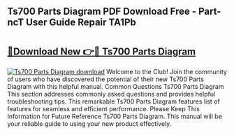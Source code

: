 ## Ts700 Parts Diagram PDF Download Free - Part-ncT User Guide Repair TA1Pb

# <h2><a href="http://dfi9q87.blite.top/?on=Ts700+Parts+Diagram">🔗Download New 👉🔴 Ts700 Parts Diagram</a></h2>

[![Ts700 Parts Diagram download](https://i.imgur.com/lujVjoI.png)](http://dfi9q87.blite.top/?on=Ts700+Parts+Diagram)
Welcome to the Club! Join the community of users who have discovered the potential of their new Ts700 Parts Diagram with this helpful manual. Common Questions Ts700 Parts Diagram This section addresses commonly asked questions and provides helpful troubleshooting tips. This remarkable Ts700 Parts Diagram features list of features for seamless and efficient performance. Please Keep This Information for Future Reference Ts700 Parts Diagram. This manual will be your reliable guide to using your new product effectively.
